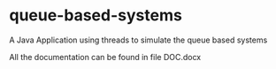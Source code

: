 # queue-based-systems
A Java Application using threads to simulate the queue based systems 

All the documentation can be found in file DOC.docx

